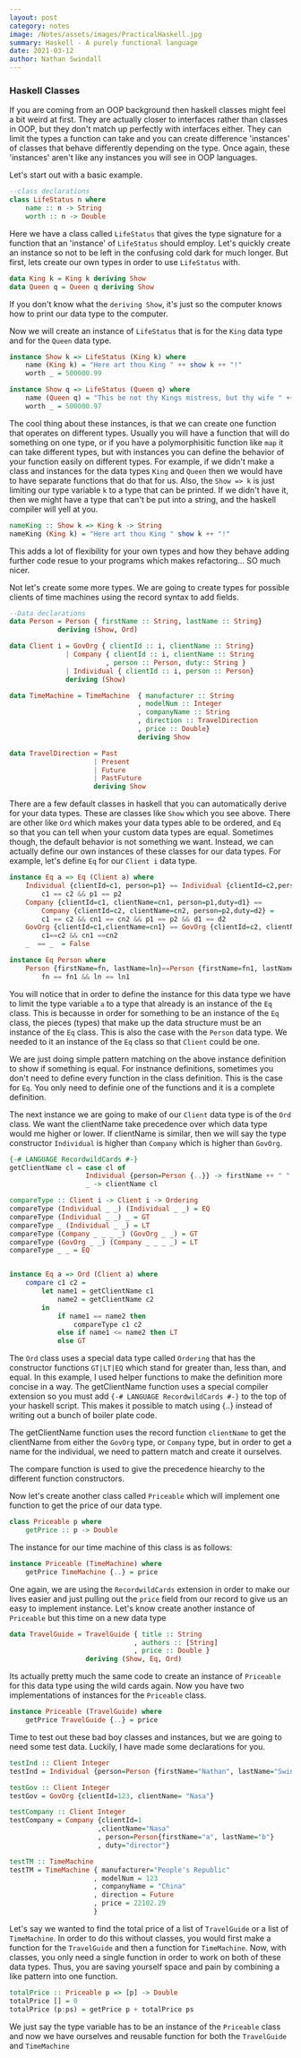 ```yaml
---
layout: post
category: notes
image: /Notes/assets/images/PracticalHaskell.jpg
summary: Haskell - A purely functional language
date: 2021-03-12
author: Nathan Swindall
---
```


### **Haskell Classes**

If you are coming from an OOP background then haskell classes might feel a bit weird at first. They are actually closer to interfaces rather than classes in OOP, but they don't match up perfectly with interfaces either. They can limit the types a function can take and you can create difference 'instances' of classes that behave differently depending on the type. Once again, these 'instances' aren't like any instances you will see in OOP languages. 

Let's start out with a basic example.

```haskell
--class declarations
class LifeStatus n where 
    name :: n -> String
    worth :: n -> Double
```

Here we have a class called `LifeStatus` that gives the type signature for a function that an 'instance' of `LifeStatus` should employ. Let's quickly create an instance so not to be left in the confusing cold dark for much longer. But first, lets create our own types in order to use `LifeStatus` with. 

```haskell
data King k = King k deriving Show
data Queen q = Queen q deriving Show
```

If you don't know what the `deriving Show`, it's just so the computer knows how to print our data type to the computer. 

Now we will create an instance of `LifeStatus` that is for the `King` data type and for the `Queen` data type. 

```haskell
instance Show k => LifeStatus (King k) where 
    name (King k) = "Here art thou King " ++ show k ++ "!"
    worth _ = 500000.99

instance Show q => LifeStatus (Queen q) where 
    name (Queen q) = "This be not thy Kings mistress, but thy wife " ++ show q ++ "!"
    worth _ = 500000.97
```

The cool thing about these instances, is that we can create one function that operates on different types. Usually you will have a function that will do something on one type, or if you have a polymorphisitic function like `map` it can take different types, but with instances you can define the behavior of your function easily on different types. For example, if we didn't make a class and instances for the data types `King` and `Queen` then we would have to have separate functions that do that for us. Also, the `Show => k` is just limiting our type variable `k` to a type that can be printed. If we didn't have it, then we might have a type that can't be put into a string, and the haskell compiler will yell at you.

```haskell
nameKing :: Show k => King k -> String 
nameKing (King k) = "Here art thou King " show k ++ "!"
```

This adds a lot of flexibility for your own types and how they behave adding further code resue to your programs which makes refactoring... SO much nicer. 

Not let's create some more types. We are going to create types for possible clients of time machines using the record syntax to add fields. 
```haskell
--Data declarations
data Person = Person { firstName :: String, lastName :: String}
            deriving (Show, Ord)

data Client i = GovOrg { clientId :: i, clientName :: String}
              | Company { clientId :: i, clientName :: String
                        , person :: Person, duty:: String }
              | Individual { clientId :: i, person :: Person}
              deriving (Show)

data TimeMachine = TimeMachine  { manufacturer :: String
                                , modelNum :: Integer
                                , companyName :: String
                                , direction :: TravelDirection
                                , price :: Double}
                                deriving Show

data TravelDirection = Past
                     | Present 
                     | Future 
                     | PastFuture
                     deriving Show
```

There are a few default classes in haskell that you can automatically derive for your data types. These are classes like `Show` which you see above. There are other like `Ord` which makes your data types able to be ordered, and `Eq` so that you can tell when your custom data types are equal. Sometimes though, the default behavior is not something we want. Instead, we can actually define our own instances of these classes for our data types. For example, let's define `Eq` for our `Client i` data type. 

```haskell
instance Eq a => Eq (Client a) where 
    Individual {clientId=c1, person=p1} == Individual {clientId=c2,person=p2} = 
        c1 == c2 && p1 == p2 
    Company {clientId=c1, clientName=cn1, person=p1,duty=d1} == 
        Company {clientId=c2, clientName=cn2, person=p2,duty=d2} =
        c1 == c2 && cn1 == cn2 && p1 == p2 && d1 == d2 
    GovOrg {clientId=c1,clientName=cn1} == GovOrg {clientId=c2, clientName=cn2}=
        c1==c2 && cn1 ==cn2
    _  == _  = False

instance Eq Person where 
    Person {firstName=fn, lastName=ln}==Person {firstName=fn1, lastName=ln1} = 
        fn == fn1 && ln == ln1
```

You will notice that in order to define the instance for this data type we have to limit the type variable `a` to a type that already is an instance of the `Eq` class. This is becausse in order for something to be an instance of the `Eq` class, the pieces (types) that make up the data structure must be an instance of the `Eq` class. This is also the case with the `Person` data type. We needed to it an instance of the `Eq` class so that `Client` could be one. 

We are just doing simple pattern matching on the above instance definition to show if something is equal. For instnance definitions, sometimes you don't need to define every function in the class definition. This is the case for `Eq`. You only need to definie one of the functions and it is a complete definition. 

The next instance we are going to make of our `Client` data type is of the `Ord` class. We want the clientName take precedence over which data type would me higher or lower. If clientName is similar, then we will say the type constructor `Individual` is higher than `Company` which is higher than `GovOrg`. 

```haskell
{-# LANGUAGE RecordwildCards #-}
getClientName cl = case cl of 
                   Individual {person=Person {..}} -> firstName ++ " " ++ lastName
                   _ -> clientName cl   

compareType :: Client i -> Client i -> Ordering
compareType (Individual _ _) (Individual _ _) = EQ 
compareType (Individual _ _) _ = GT 
compareType _ (Individual _ _) = LT
compareType (Company _ _ _ _) (GovOrg _ _) = GT
compareType (GovOrg _ _) (Company _ _ _ _) = LT
compareType _ _ = EQ


instance Eq a => Ord (Client a) where 
    compare c1 c2 = 
        let name1 = getClientName c1 
            name2 = getClientName c2 
        in 
            if name1 == name2 then
                compareType c1 c2  
            else if name1 <= name2 then LT 
            else GT
```

The `Ord` class uses a special data type called `Ordering` that has the constructor functions `GT|LT|EQ` which stand for greater than, less than, and equal. In this example, I used helper functions to make the definition more concise in a way. The getClientName function uses a special compiler extension so you must add `{-# LANGUAGE RecordwildCards #-}` to the top of your haskell script. This makes it possible to match using {..} instead of writing out a bunch of boiler plate code. 

The getClientName function uses the record function `clientName` to get the clientName from either the `GovOrg` type, or `Company` type, but in order to get a name for the individual, we need to pattern match and create it ourselves. 

The compare function is used to give the precedence hiearchy to the different function constructors. 

Now let's create another class called `Priceable` which will implement one function to get the price of our data type. 

```haskell
class Priceable p where 
    getPrice :: p -> Double 
```

The instance for our time machine of this class is as follows:

```haskell
instance Priceable (TimeMachine) where 
    getPrice TimeMachine {..} = price
```
One again, we are using the `RecordwildCards` extension in order to make our lives easier and just pulling out the `price` field from our record to give us an easy to implement instance. Let's know create another instance of `Priceable` but this time on a new data type 

```haskell
data TravelGuide = TravelGuide { title :: String 
                               , authors :: [String]
                               , price :: Double }
                   deriving (Show, Eq, Ord)
```

Its actually pretty much the same code to create an instance of `Priceable` for this data type using the wild cards again. Now you have two implementations of instances for the `Priceable` class. 

```haskell
instance Priceable (TravelGuide) where 
    getPrice TravelGuide {..} = price
```
Time to test out these bad boy classes and instances, but we are going to need some test data. Luckily, I have made some declarations for you. 

```haskell
testInd :: Client Integer 
testInd = Individual {person=Person {firstName="Nathan", lastName="Swindall"},clientId=1}

testGov :: Client Integer
testGov = GovOrg {clientId=123, clientName= "Nasa"}

testCompany :: Client Integer
testCompany = Company {clientId=1
                      ,clientName="Nasa"
                      , person=Person{firstName="a", lastName="b"}
                      , duty="director"}

testTM :: TimeMachine
testTM = TimeMachine { manufacturer="People's Republic"
                     , modelNum = 123 
                     , companyName = "China"
                     , direction = Future
                     , price = 22102.29
                     }
```

Let's say we wanted to find the total price of a list of `TravelGuide` or a list of `TimeMachine`. In order to do this without classes, you would first make a function for the `TravelGuide` and then a function for `TimeMachine`. Now, with classes, you only need a single function in order to work on both of these data types. Thus, you are saving yourself space and pain by combining a like pattern into one function. 

```haskell
totalPrice :: Priceable p => [p] -> Double 
totalPrice [] = 0
totalPrice (p:ps) = getPrice p + totalPrice ps

```

We just say the type variable has to be an instance of the `Priceable` class and now we have ourselves and reusable function for both the `TravelGuide` and `TimeMachine`


